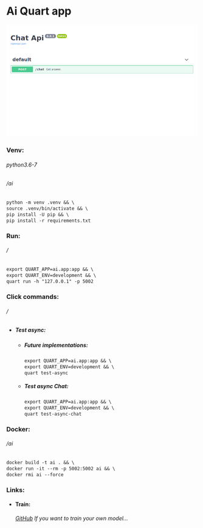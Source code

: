 Ai Quart app
============
![](static/images/screen.png)
### Venv:
###### python3.6-7
###### /ai
```shell
python -m venv .venv && \                                                     
source .venv/bin/activate && \
pip install -U pip && \
pip install -r requirements.txt
```
### Run:
###### /
```shell
export QUART_APP=ai.app:app && \
export QUART_ENV=development && \
quart run -h "127.0.0.1" -p 5002
```
### Click commands:
###### /
- ##### Test async:
  - ##### Future implementations:
    ```shell
    export QUART_APP=ai.app:app && \
    export QUART_ENV=development && \
    quart test-async
    ```
  - ##### Test async Chat:
    ```shell
    export QUART_APP=ai.app:app && \
    export QUART_ENV=development && \
    quart test-async-chat
    ```
### Docker:
###### /ai
```shell
docker build -t ai . && \
docker run -it --rm -p 5002:5002 ai && \
docker rmi ai --force
```
### Links:
- #### Train:
  ###### [GitHub](https://github.com/Martin1403/Tensorflow1.15.x-MemoryNetwork) If you want to train your own model...

